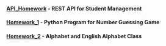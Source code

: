 #### [API_Homework](https://github.com/sashaloven/dan_it_homework/tree/main/Homework/Python/API_Homework) - REST API for Student Management
#### [Homework_1](https://github.com/sashaloven/dan_it_homework/tree/main/Homework/Python/Homework_1) - Python Program for Number Guessing Game
#### [Homework_2](https://github.com/sashaloven/dan_it_homework/tree/main/Homework/Python/Homework_2) - Alphabet and English Alphabet Class
